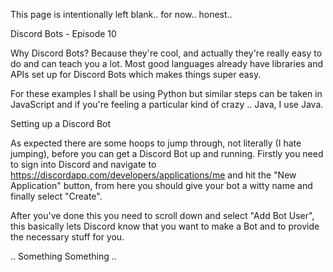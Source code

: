 This page is intentionally left blank.. for now.. honest..

Discord Bots - Episode 10

Why Discord Bots?  Because they're cool, and actually they're really easy to do and can teach you a lot.  Most good languages already have libraries and APIs set up for Discord Bots which makes things super easy.

For these examples I shall be using Python but similar steps can be taken in JavaScript and if you're feeling a particular kind of crazy .. Java, I use Java.

Setting up a Discord Bot

As expected there are some hoops to jump through, not literally (I hate jumping), before you can get a Discord Bot up and running.  Firstly you need to sign into Discord and navigate to https://discordapp.com/developers/applications/me and hit the "New Application" button, from here you should give your bot a witty name and finally select "Create".

After you've done this you need to scroll down and select "Add Bot User", this basically lets Discord know that you want to make a Bot and to provide the necessary stuff for you.

.. Something Something .. 
